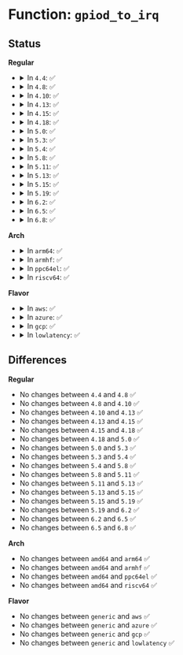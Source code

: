 # Function: <code>gpiod_to_irq</code>

## Status
<b>Regular</b>
<ul>
<li>
<details>
<summary>In <code>4.4</code>: ✅</summary>

```c
int gpiod_to_irq(const struct gpio_desc *desc);
```

**Collision:** Unique Global

**Inline:** No

**Transformation:** False

**Instances:**

```
In drivers/gpio/gpiolib.c (ffffffff814241d0)
Location: drivers/gpio/gpiolib.c:1597
Inline: False
Direct callers:
  - drivers/gpio/gpiolib-sysfs.c:gpio_is_visible
  - drivers/gpio/gpiolib-sysfs.c:gpio_sysfs_request_irq
  - drivers/gpio/gpiolib-acpi.c:acpi_gpiochip_request_interrupt
  - drivers/gpio/gpiolib-acpi.c:acpi_dev_gpio_irq_get
  - drivers/mfd/arizona-irq.c:arizona_irq_init
  - drivers/mfd/arizona-irq.c:arizona_irq_init
  - drivers/mfd/arizona-irq.c:arizona_irq_init
  - drivers/mfd/intel_soc_pmic_core.c:intel_soc_pmic_i2c_probe
  - drivers/usb/phy/phy-generic.c:usb_phy_generic_probe
  - drivers/usb/phy/phy-generic.c:usb_phy_generic_probe
  - drivers/mmc/core/slot-gpio.c:mmc_gpiod_request_cd_irq
```
**Symbols:**

```
ffffffff814241d0-ffffffff81424208: gpiod_to_irq (STB_GLOBAL)
```
</details>
</li>
<li>
<details>
<summary>In <code>4.8</code>: ✅</summary>

```c
int gpiod_to_irq(const struct gpio_desc *desc);
```

**Collision:** Unique Global

**Inline:** No

**Transformation:** False

**Instances:**

```
In drivers/gpio/gpiolib.c (ffffffff8146dcf0)
Location: drivers/gpio/gpiolib.c:2553
Inline: False
Direct callers:
  - drivers/gpio/gpiolib.c:gpio_ioctl
  - drivers/gpio/gpiolib-sysfs.c:gpio_is_visible
  - drivers/gpio/gpiolib-sysfs.c:gpio_sysfs_request_irq
  - drivers/gpio/gpiolib-acpi.c:acpi_dev_gpio_irq_get
  - drivers/gpio/gpiolib-acpi.c:acpi_gpiochip_request_interrupt
  - drivers/mfd/arizona-irq.c:arizona_irq_init
  - drivers/mfd/arizona-irq.c:arizona_irq_init
  - drivers/mfd/arizona-irq.c:arizona_irq_init
  - drivers/mfd/intel_soc_pmic_core.c:intel_soc_pmic_i2c_probe
  - drivers/mmc/core/slot-gpio.c:mmc_gpiod_request_cd_irq
```
**Symbols:**

```
ffffffff8146dcf0-ffffffff8146dd54: gpiod_to_irq (STB_GLOBAL)
```
</details>
</li>
<li>
<details>
<summary>In <code>4.10</code>: ✅</summary>

```c
int gpiod_to_irq(const struct gpio_desc *desc);
```

**Collision:** Unique Global

**Inline:** No

**Transformation:** False

**Instances:**

```
In drivers/gpio/gpiolib.c (ffffffff8148fbb0)
Location: drivers/gpio/gpiolib.c:2743
Inline: False
Direct callers:
  - drivers/gpio/gpiolib.c:gpio_ioctl
  - drivers/gpio/gpiolib-sysfs.c:gpio_is_visible
  - drivers/gpio/gpiolib-sysfs.c:gpio_sysfs_request_irq
  - drivers/gpio/gpiolib-acpi.c:acpi_dev_gpio_irq_get
  - drivers/gpio/gpiolib-acpi.c:acpi_gpiochip_request_interrupt
  - drivers/mfd/arizona-irq.c:arizona_irq_init
  - drivers/mfd/arizona-irq.c:arizona_irq_init
  - drivers/mfd/arizona-irq.c:arizona_irq_init
  - drivers/mfd/intel_soc_pmic_core.c:intel_soc_pmic_i2c_probe
  - drivers/mmc/core/slot-gpio.c:mmc_gpiod_request_cd_irq
```
**Symbols:**

```
ffffffff8148fbb0-ffffffff8148fc14: gpiod_to_irq (STB_GLOBAL)
```
</details>
</li>
<li>
<details>
<summary>In <code>4.13</code>: ✅</summary>

```c
int gpiod_to_irq(const struct gpio_desc *desc);
```

**Collision:** Unique Global

**Inline:** No

**Transformation:** False

**Instances:**

```
In drivers/gpio/gpiolib.c (ffffffff814994e0)
Location: drivers/gpio/gpiolib.c:2740
Inline: False
Direct callers:
  - drivers/gpio/gpiolib.c:gpio_ioctl
  - drivers/gpio/gpiolib-sysfs.c:gpio_is_visible
  - drivers/gpio/gpiolib-sysfs.c:gpio_sysfs_request_irq
  - drivers/gpio/gpiolib-acpi.c:acpi_dev_gpio_irq_get
  - drivers/gpio/gpiolib-acpi.c:acpi_gpiochip_request_interrupt
  - drivers/mfd/arizona-irq.c:arizona_irq_init
  - drivers/mfd/arizona-irq.c:arizona_irq_init
  - drivers/mfd/arizona-irq.c:arizona_irq_init
  - drivers/mmc/core/slot-gpio.c:mmc_gpiod_request_cd_irq
```
**Symbols:**

```
ffffffff814994e0-ffffffff81499543: gpiod_to_irq (STB_GLOBAL)
```
</details>
</li>
<li>
<details>
<summary>In <code>4.15</code>: ✅</summary>

```c
int gpiod_to_irq(const struct gpio_desc *desc);
```

**Collision:** Unique Global

**Inline:** No

**Transformation:** False

**Instances:**

```
In drivers/gpio/gpiolib.c (ffffffff814d77e0)
Location: drivers/gpio/gpiolib.c:3011
Inline: False
Direct callers:
  - drivers/gpio/gpiolib.c:gpio_ioctl
  - drivers/gpio/gpiolib-sysfs.c:gpio_is_visible
  - drivers/gpio/gpiolib-sysfs.c:gpio_sysfs_request_irq
  - drivers/gpio/gpiolib-acpi.c:acpi_dev_gpio_irq_get
  - drivers/gpio/gpiolib-acpi.c:acpi_gpiochip_request_interrupt
  - drivers/mfd/arizona-irq.c:arizona_irq_init
  - drivers/mfd/arizona-irq.c:arizona_irq_init
  - drivers/mfd/arizona-irq.c:arizona_irq_init
  - drivers/mmc/core/slot-gpio.c:mmc_gpiod_request_cd_irq
```
**Symbols:**

```
ffffffff814d77e0-ffffffff814d7846: gpiod_to_irq (STB_GLOBAL)
```
</details>
</li>
<li>
<details>
<summary>In <code>4.18</code>: ✅</summary>

```c
int gpiod_to_irq(const struct gpio_desc *desc);
```

**Collision:** Unique Global

**Inline:** No

**Transformation:** False

**Instances:**

```
In drivers/gpio/gpiolib.c (ffffffff815064e0)
Location: drivers/gpio/gpiolib.c:3203
Inline: False
Direct callers:
  - drivers/gpio/gpiolib.c:gpio_ioctl
  - drivers/gpio/gpiolib-sysfs.c:gpio_is_visible
  - drivers/gpio/gpiolib-sysfs.c:gpio_sysfs_request_irq
  - drivers/gpio/gpiolib-acpi.c:acpi_dev_gpio_irq_get
  - drivers/gpio/gpiolib-acpi.c:acpi_gpiochip_request_interrupt
  - drivers/mfd/arizona-irq.c:arizona_irq_init
  - drivers/mfd/arizona-irq.c:arizona_irq_init
  - drivers/mfd/arizona-irq.c:arizona_irq_init
  - drivers/mmc/core/slot-gpio.c:mmc_gpiod_request_cd_irq
```
**Symbols:**

```
ffffffff815064e0-ffffffff81506540: gpiod_to_irq (STB_GLOBAL)
```
</details>
</li>
<li>
<details>
<summary>In <code>5.0</code>: ✅</summary>

```c
int gpiod_to_irq(const struct gpio_desc *desc);
```

**Collision:** Unique Global

**Inline:** No

**Transformation:** False

**Instances:**

```
In drivers/gpio/gpiolib.c (ffffffff8151a990)
Location: drivers/gpio/gpiolib.c:3396
Inline: False
Direct callers:
  - drivers/gpio/gpiolib.c:gpio_ioctl
  - drivers/gpio/gpiolib-sysfs.c:gpio_is_visible
  - drivers/gpio/gpiolib-sysfs.c:gpio_sysfs_request_irq
  - drivers/gpio/gpiolib-acpi.c:acpi_dev_gpio_irq_get
  - drivers/gpio/gpiolib-acpi.c:acpi_gpiochip_alloc_event
  - drivers/mfd/arizona-irq.c:arizona_irq_init
  - drivers/mfd/arizona-irq.c:arizona_irq_init
  - drivers/mfd/arizona-irq.c:arizona_irq_init
  - drivers/mmc/core/slot-gpio.c:mmc_gpiod_request_cd_irq
```
**Symbols:**

```
ffffffff8151a990-ffffffff8151a9f0: gpiod_to_irq (STB_GLOBAL)
```
</details>
</li>
<li>
<details>
<summary>In <code>5.3</code>: ✅</summary>

```c
int gpiod_to_irq(const struct gpio_desc *desc);
```

**Collision:** Unique Global

**Inline:** No

**Transformation:** False

**Instances:**

```
In drivers/gpio/gpiolib.c (ffffffff81549030)
Location: drivers/gpio/gpiolib.c:3485
Inline: False
Direct callers:
  - drivers/gpio/gpiolib.c:gpio_ioctl
  - drivers/gpio/gpiolib-sysfs.c:gpio_is_visible
  - drivers/gpio/gpiolib-sysfs.c:gpio_sysfs_request_irq
  - drivers/gpio/gpiolib-acpi.c:acpi_dev_gpio_irq_get
  - drivers/gpio/gpiolib-acpi.c:acpi_gpiochip_alloc_event
  - drivers/tty/serial/serial_mctrl_gpio.c:mctrl_gpio_init
  - drivers/mfd/arizona-irq.c:arizona_irq_init
  - drivers/mfd/arizona-irq.c:arizona_irq_init
  - drivers/mfd/arizona-irq.c:arizona_irq_init
  - drivers/mmc/core/slot-gpio.c:mmc_gpiod_request_cd_irq
```
**Symbols:**

```
ffffffff81549030-ffffffff81549092: gpiod_to_irq (STB_GLOBAL)
```
</details>
</li>
<li>
<details>
<summary>In <code>5.4</code>: ✅</summary>

```c
int gpiod_to_irq(const struct gpio_desc *desc);
```

**Collision:** Unique Global

**Inline:** No

**Transformation:** False

**Instances:**

```
In drivers/gpio/gpiolib.c (ffffffff8156a0b0)
Location: drivers/gpio/gpiolib.c:3839
Inline: False
Direct callers:
  - drivers/gpio/gpiolib.c:gpio_ioctl
  - drivers/gpio/gpiolib-sysfs.c:gpio_is_visible
  - drivers/gpio/gpiolib-sysfs.c:gpio_sysfs_request_irq
  - drivers/gpio/gpiolib-acpi.c:acpi_dev_gpio_irq_get
  - drivers/gpio/gpiolib-acpi.c:acpi_gpiochip_alloc_event
  - drivers/tty/serial/serial_mctrl_gpio.c:mctrl_gpio_init
  - drivers/mfd/arizona-irq.c:arizona_irq_init
  - drivers/mfd/arizona-irq.c:arizona_irq_init
  - drivers/mfd/arizona-irq.c:arizona_irq_init
  - drivers/mmc/core/slot-gpio.c:mmc_gpiod_request_cd_irq
```
**Symbols:**

```
ffffffff8156a0b0-ffffffff8156a112: gpiod_to_irq (STB_GLOBAL)
```
</details>
</li>
<li>
<details>
<summary>In <code>5.8</code>: ✅</summary>

```c
int gpiod_to_irq(const struct gpio_desc *desc);
```

**Collision:** Unique Global

**Inline:** No

**Transformation:** False

**Instances:**

```
In drivers/gpio/gpiolib.c (ffffffff8160ca20)
Location: drivers/gpio/gpiolib.c:4245
Inline: False
Direct callers:
  - drivers/gpio/gpiolib.c:lineevent_create
  - drivers/gpio/gpiolib-sysfs.c:gpio_is_visible
  - drivers/gpio/gpiolib-sysfs.c:gpio_sysfs_request_irq
  - drivers/gpio/gpiolib-acpi.c:acpi_dev_gpio_irq_get
  - drivers/gpio/gpiolib-acpi.c:acpi_gpiochip_alloc_event
  - drivers/tty/serial/serial_mctrl_gpio.c:mctrl_gpio_init
  - drivers/mfd/arizona-irq.c:arizona_irq_init
  - drivers/mfd/arizona-irq.c:arizona_irq_init
  - drivers/mmc/core/slot-gpio.c:mmc_gpiod_request_cd_irq
```
**Symbols:**

```
ffffffff8160ca20-ffffffff8160ca82: gpiod_to_irq (STB_GLOBAL)
```
</details>
</li>
<li>
<details>
<summary>In <code>5.11</code>: ✅</summary>

```c
int gpiod_to_irq(const struct gpio_desc *desc);
```

**Collision:** Unique Global

**Inline:** No

**Transformation:** False

**Instances:**

```
In drivers/gpio/gpiolib.c (ffffffff816338b0)
Location: drivers/gpio/gpiolib.c:3069
Inline: False
Direct callers:
  - drivers/gpio/gpiolib-cdev.c:edge_detector_setup
  - drivers/gpio/gpiolib-cdev.c:edge_detector_setup
  - drivers/gpio/gpiolib-sysfs.c:gpio_is_visible
  - drivers/gpio/gpiolib-sysfs.c:gpio_sysfs_request_irq
  - drivers/gpio/gpiolib-acpi.c:acpi_dev_gpio_irq_get_by
  - drivers/gpio/gpiolib-acpi.c:acpi_gpiochip_alloc_event
  - drivers/tty/serial/serial_mctrl_gpio.c:mctrl_gpio_init
  - drivers/mfd/arizona-irq.c:arizona_irq_init
  - drivers/mfd/arizona-irq.c:arizona_irq_init
  - drivers/mmc/core/slot-gpio.c:mmc_gpiod_request_cd_irq
```
**Symbols:**

```
ffffffff816338b0-ffffffff8163391e: gpiod_to_irq (STB_GLOBAL)
```
</details>
</li>
<li>
<details>
<summary>In <code>5.13</code>: ✅</summary>

```c
int gpiod_to_irq(const struct gpio_desc *desc);
```

**Collision:** Unique Global

**Inline:** No

**Transformation:** False

**Instances:**

```
In drivers/gpio/gpiolib.c (ffffffff816175a0)
Location: drivers/gpio/gpiolib.c:3046
Inline: False
Direct callers:
  - drivers/gpio/gpiolib-cdev.c:edge_detector_setup
  - drivers/gpio/gpiolib-cdev.c:edge_detector_setup
  - drivers/gpio/gpiolib-sysfs.c:gpio_is_visible
  - drivers/gpio/gpiolib-sysfs.c:gpio_sysfs_request_irq
  - drivers/gpio/gpiolib-acpi.c:acpi_dev_gpio_irq_get_by
  - drivers/gpio/gpiolib-acpi.c:acpi_gpiochip_alloc_event
  - drivers/tty/serial/serial_mctrl_gpio.c:mctrl_gpio_init
  - drivers/mfd/arizona-irq.c:arizona_irq_init
  - drivers/mfd/arizona-irq.c:arizona_irq_init
  - drivers/mmc/core/slot-gpio.c:mmc_gpiod_request_cd_irq
```
**Symbols:**

```
ffffffff816175a0-ffffffff81617610: gpiod_to_irq (STB_GLOBAL)
```
</details>
</li>
<li>
<details>
<summary>In <code>5.15</code>: ✅</summary>

```c
int gpiod_to_irq(const struct gpio_desc *desc);
```

**Collision:** Unique Global

**Inline:** No

**Transformation:** False

**Instances:**

```
In drivers/gpio/gpiolib.c (ffffffff81686810)
Location: drivers/gpio/gpiolib.c:3095
Inline: False
Direct callers:
  - drivers/gpio/gpiolib-cdev.c:edge_detector_setup
  - drivers/gpio/gpiolib-cdev.c:edge_detector_setup
  - drivers/gpio/gpiolib-sysfs.c:gpio_is_visible
  - drivers/gpio/gpiolib-sysfs.c:gpio_sysfs_request_irq
  - drivers/gpio/gpiolib-acpi.c:acpi_dev_gpio_irq_get_by
  - drivers/gpio/gpiolib-acpi.c:acpi_gpiochip_alloc_event
  - drivers/tty/serial/serial_mctrl_gpio.c:mctrl_gpio_init
  - drivers/mmc/core/slot-gpio.c:mmc_gpiod_request_cd_irq
```
**Symbols:**

```
ffffffff81686810-ffffffff81686889: gpiod_to_irq (STB_GLOBAL)
```
</details>
</li>
<li>
<details>
<summary>In <code>5.19</code>: ✅</summary>

```c
int gpiod_to_irq(const struct gpio_desc *desc);
```

**Collision:** Unique Global

**Inline:** No

**Transformation:** False

**Instances:**

```
In drivers/gpio/gpiolib.c (ffffffff817a3010)
Location: drivers/gpio/gpiolib.c:3216
Inline: False
Direct callers:
  - drivers/gpio/gpiolib-cdev.c:lineevent_create
  - drivers/gpio/gpiolib-cdev.c:edge_detector_setup
  - drivers/gpio/gpiolib-cdev.c:edge_detector_setup
  - drivers/gpio/gpiolib-sysfs.c:gpio_is_visible
  - drivers/gpio/gpiolib-sysfs.c:gpio_sysfs_request_irq
  - drivers/gpio/gpiolib-acpi.c:acpi_dev_gpio_irq_get_by
  - drivers/gpio/gpiolib-acpi.c:acpi_gpiochip_alloc_event
  - drivers/tty/serial/serial_mctrl_gpio.c:mctrl_gpio_init
  - drivers/mmc/core/slot-gpio.c:mmc_gpiod_request_cd_irq
```
**Symbols:**

```
ffffffff817a3010-ffffffff817a30c9: gpiod_to_irq (STB_GLOBAL)
```
</details>
</li>
<li>
<details>
<summary>In <code>6.2</code>: ✅</summary>

```c
int gpiod_to_irq(const struct gpio_desc *desc);
```

**Collision:** Unique Global

**Inline:** No

**Transformation:** False

**Instances:**

```
In drivers/gpio/gpiolib.c (ffffffff818ba470)
Location: drivers/gpio/gpiolib.c:3286
Inline: False
Direct callers:
  - drivers/gpio/gpiolib-cdev.c:lineevent_create
  - drivers/gpio/gpiolib-cdev.c:edge_detector_setup
  - drivers/gpio/gpiolib-cdev.c:edge_detector_setup
  - drivers/gpio/gpiolib-sysfs.c:gpio_is_visible
  - drivers/gpio/gpiolib-sysfs.c:gpio_sysfs_request_irq
  - drivers/gpio/gpiolib-acpi.c:acpi_dev_gpio_irq_wake_get_by
  - drivers/gpio/gpiolib-acpi.c:acpi_gpiochip_alloc_event
  - drivers/tty/serial/serial_mctrl_gpio.c:mctrl_gpio_init
  - drivers/mmc/core/slot-gpio.c:mmc_gpiod_request_cd_irq
```
**Symbols:**

```
ffffffff818ba470-ffffffff818ba529: gpiod_to_irq (STB_GLOBAL)
```
</details>
</li>
<li>
<details>
<summary>In <code>6.5</code>: ✅</summary>

```c
int gpiod_to_irq(const struct gpio_desc *desc);
```

**Collision:** Unique Global

**Inline:** No

**Transformation:** False

**Instances:**

```
In drivers/gpio/gpiolib.c (ffffffff818fd570)
Location: drivers/gpio/gpiolib.c:3327
Inline: False
Direct callers:
  - drivers/gpio/gpiolib-cdev.c:lineevent_create
  - drivers/gpio/gpiolib-cdev.c:edge_detector_setup
  - drivers/gpio/gpiolib-cdev.c:edge_detector_setup
  - drivers/gpio/gpiolib-sysfs.c:gpio_is_visible
  - drivers/gpio/gpiolib-sysfs.c:gpio_sysfs_request_irq
  - drivers/gpio/gpiolib-acpi.c:acpi_dev_gpio_irq_wake_get_by
  - drivers/gpio/gpiolib-acpi.c:acpi_gpiochip_alloc_event
  - drivers/tty/serial/serial_mctrl_gpio.c:mctrl_gpio_init
  - drivers/mmc/core/slot-gpio.c:mmc_gpiod_request_cd_irq
```
**Symbols:**

```
ffffffff818fd570-ffffffff818fd629: gpiod_to_irq (STB_GLOBAL)
```
</details>
</li>
<li>
<details>
<summary>In <code>6.8</code>: ✅</summary>

```c
int gpiod_to_irq(const struct gpio_desc *desc);
```

**Collision:** Unique Global

**Inline:** No

**Transformation:** False

**Instances:**

```
In drivers/gpio/gpiolib.c (ffffffff81944b00)
Location: drivers/gpio/gpiolib.c:3520
Inline: False
Direct callers:
  - drivers/gpio/gpiolib-cdev.c:lineevent_create
  - drivers/gpio/gpiolib-cdev.c:edge_detector_setup
  - drivers/gpio/gpiolib-cdev.c:edge_detector_setup
  - drivers/gpio/gpiolib-sysfs.c:gpio_is_visible
  - drivers/gpio/gpiolib-sysfs.c:gpio_sysfs_request_irq
  - drivers/gpio/gpiolib-acpi.c:acpi_dev_gpio_irq_wake_get_by
  - drivers/gpio/gpiolib-acpi.c:acpi_gpiochip_alloc_event
  - drivers/tty/serial/serial_mctrl_gpio.c:mctrl_gpio_init
  - drivers/mmc/core/slot-gpio.c:mmc_gpiod_request_cd_irq
```
**Symbols:**

```
ffffffff81944b00-ffffffff81944bb6: gpiod_to_irq (STB_GLOBAL)
```
</details>
</li>
</ul>
<b>Arch</b>
<ul>
<li>
<details>
<summary>In <code>arm64</code>: ✅</summary>

```c
int gpiod_to_irq(const struct gpio_desc *desc);
```

**Collision:** Unique Global

**Inline:** No

**Transformation:** False

**Instances:**

```
In drivers/gpio/gpiolib.c (ffff8000106bda98)
Location: drivers/gpio/gpiolib.c:3839
Inline: False
Direct callers:
  - drivers/gpio/gpiolib.c:gpio_ioctl
  - drivers/gpio/gpiolib-sysfs.c:gpio_is_visible
  - drivers/gpio/gpiolib-sysfs.c:gpio_sysfs_request_irq
  - drivers/gpio/gpiolib-acpi.c:acpi_dev_gpio_irq_get
  - drivers/gpio/gpiolib-acpi.c:acpi_gpiochip_alloc_event
  - drivers/tty/serial/serial_mctrl_gpio.c:mctrl_gpio_init
  - drivers/mfd/stmpe.c:stmpe_probe
  - drivers/mfd/arizona-irq.c:arizona_irq_init
  - drivers/mfd/arizona-irq.c:arizona_irq_init
  - drivers/mfd/arizona-irq.c:arizona_irq_init
  - drivers/power/reset/ltc2952-poweroff.c:ltc2952_poweroff_probe
  - drivers/mmc/core/slot-gpio.c:mmc_gpiod_request_cd_irq
```
**Symbols:**

```
ffff8000106bda98-ffff8000106bdb0c: gpiod_to_irq (STB_GLOBAL)
```
</details>
</li>
<li>
<details>
<summary>In <code>armhf</code>: ✅</summary>

```c
int gpiod_to_irq(const struct gpio_desc *desc);
```

**Collision:** Unique Global

**Inline:** No

**Transformation:** False

**Instances:**

```
In drivers/gpio/gpiolib.c (c085d444)
Location: drivers/gpio/gpiolib.c:3839
Inline: False
Direct callers:
  - drivers/gpio/gpiolib.c:gpio_ioctl
  - drivers/gpio/gpiolib-sysfs.c:gpio_is_visible
  - drivers/gpio/gpiolib-sysfs.c:gpio_sysfs_request_irq
  - drivers/tty/serial/serial_mctrl_gpio.c:mctrl_gpio_init
  - drivers/mfd/stmpe.c:stmpe_probe
  - drivers/mfd/arizona-irq.c:arizona_irq_init
  - drivers/mfd/arizona-irq.c:arizona_irq_init
  - drivers/mfd/arizona-irq.c:arizona_irq_init
  - drivers/usb/phy/phy-generic.c:usb_phy_generic_probe
  - drivers/usb/phy/phy-generic.c:usb_phy_generic_probe
  - drivers/power/reset/ltc2952-poweroff.c:ltc2952_poweroff_probe
  - drivers/mmc/core/slot-gpio.c:mmc_gpiod_request_cd_irq
  - drivers/staging/emxx_udc/emxx_udc.c:nbu2ss_drv_probe
  - sound/soc/soc-jack.c:snd_soc_jack_add_gpios
  - sound/soc/soc-jack.c:snd_soc_jack_add_gpios
```
**Symbols:**

```
c085d444-c085d4b4: gpiod_to_irq (STB_GLOBAL)
```
</details>
</li>
<li>
<details>
<summary>In <code>ppc64el</code>: ✅</summary>

```c
int gpiod_to_irq(const struct gpio_desc *desc);
```

**Collision:** Unique Global

**Inline:** No

**Transformation:** False

**Instances:**

```
In drivers/gpio/gpiolib.c (c000000000839990)
Location: drivers/gpio/gpiolib.c:3839
Inline: False
Direct callers:
  - drivers/gpio/gpiolib.c:gpio_ioctl
  - drivers/gpio/gpiolib-sysfs.c:gpio_is_visible
  - drivers/gpio/gpiolib-sysfs.c:gpio_sysfs_request_irq
  - drivers/tty/serial/serial_mctrl_gpio.c:mctrl_gpio_init
  - drivers/mfd/stmpe.c:stmpe_probe
  - drivers/mfd/arizona-irq.c:arizona_irq_init
  - drivers/mfd/arizona-irq.c:arizona_irq_init
  - drivers/mfd/arizona-irq.c:arizona_irq_init
  - drivers/power/reset/ltc2952-poweroff.c:ltc2952_poweroff_probe
  - drivers/mmc/core/slot-gpio.c:mmc_gpiod_request_cd_irq
```
**Symbols:**

```
c000000000839990-c000000000839a40: gpiod_to_irq (STB_GLOBAL)
```
</details>
</li>
<li>
<details>
<summary>In <code>riscv64</code>: ✅</summary>

```c
int gpiod_to_irq(const struct gpio_desc *desc);
```

**Collision:** Unique Global

**Inline:** No

**Transformation:** False

**Instances:**

```
In drivers/gpio/gpiolib.c (ffffffe0004a4574)
Location: drivers/gpio/gpiolib.c:3839
Inline: False
Direct callers:
  - drivers/gpio/gpiolib.c:gpio_ioctl
  - drivers/gpio/gpiolib-sysfs.c:gpio_is_visible
  - drivers/gpio/gpiolib-sysfs.c:gpio_sysfs_request_irq
  - drivers/tty/serial/serial_mctrl_gpio.c:mctrl_gpio_init
  - drivers/mfd/stmpe.c:stmpe_probe
  - drivers/mfd/arizona-irq.c:arizona_irq_init
  - drivers/mfd/arizona-irq.c:arizona_irq_init
  - drivers/mfd/arizona-irq.c:arizona_irq_init
  - drivers/power/reset/ltc2952-poweroff.c:ltc2952_poweroff_probe
  - drivers/mmc/core/slot-gpio.c:mmc_gpiod_request_cd_irq
```
**Symbols:**

```
ffffffe0004a4574-ffffffe0004a45ca: gpiod_to_irq (STB_GLOBAL)
```
</details>
</li>
</ul>
<b>Flavor</b>
<ul>
<li>
<details>
<summary>In <code>aws</code>: ✅</summary>

```c
int gpiod_to_irq(const struct gpio_desc *desc);
```

**Collision:** Unique Global

**Inline:** No

**Transformation:** False

**Instances:**

```
In drivers/gpio/gpiolib.c (ffffffff8155f870)
Location: drivers/gpio/gpiolib.c:3839
Inline: False
Direct callers:
  - drivers/gpio/gpiolib.c:gpio_ioctl
  - drivers/gpio/gpiolib-sysfs.c:gpio_is_visible
  - drivers/gpio/gpiolib-sysfs.c:gpio_sysfs_request_irq
  - drivers/gpio/gpiolib-acpi.c:acpi_dev_gpio_irq_get
  - drivers/gpio/gpiolib-acpi.c:acpi_gpiochip_alloc_event
  - drivers/tty/serial/serial_mctrl_gpio.c:mctrl_gpio_init
  - drivers/mfd/arizona-irq.c:arizona_irq_init
  - drivers/mfd/arizona-irq.c:arizona_irq_init
  - drivers/mfd/arizona-irq.c:arizona_irq_init
  - drivers/mmc/core/slot-gpio.c:mmc_gpiod_request_cd_irq
```
**Symbols:**

```
ffffffff8155f870-ffffffff8155f8d2: gpiod_to_irq (STB_GLOBAL)
```
</details>
</li>
<li>
<details>
<summary>In <code>azure</code>: ✅</summary>

```c
int gpiod_to_irq(const struct gpio_desc *desc);
```

**Collision:** Unique Global

**Inline:** No

**Transformation:** False

**Instances:**

```
In drivers/gpio/gpiolib.c (ffffffff815506c0)
Location: drivers/gpio/gpiolib.c:3839
Inline: False
Direct callers:
  - drivers/gpio/gpiolib.c:gpio_ioctl
  - drivers/gpio/gpiolib-sysfs.c:gpio_is_visible
  - drivers/gpio/gpiolib-sysfs.c:gpio_sysfs_request_irq
  - drivers/gpio/gpiolib-acpi.c:acpi_dev_gpio_irq_get
  - drivers/gpio/gpiolib-acpi.c:acpi_gpiochip_alloc_event
  - drivers/tty/serial/serial_mctrl_gpio.c:mctrl_gpio_init
  - drivers/mfd/arizona-irq.c:arizona_irq_init
  - drivers/mfd/arizona-irq.c:arizona_irq_init
  - drivers/mfd/arizona-irq.c:arizona_irq_init
```
**Symbols:**

```
ffffffff815506c0-ffffffff81550722: gpiod_to_irq (STB_GLOBAL)
```
</details>
</li>
<li>
<details>
<summary>In <code>gcp</code>: ✅</summary>

```c
int gpiod_to_irq(const struct gpio_desc *desc);
```

**Collision:** Unique Global

**Inline:** No

**Transformation:** False

**Instances:**

```
In drivers/gpio/gpiolib.c (ffffffff8155e3e0)
Location: drivers/gpio/gpiolib.c:3839
Inline: False
Direct callers:
  - drivers/gpio/gpiolib.c:gpio_ioctl
  - drivers/gpio/gpiolib-sysfs.c:gpio_is_visible
  - drivers/gpio/gpiolib-sysfs.c:gpio_sysfs_request_irq
  - drivers/gpio/gpiolib-acpi.c:acpi_dev_gpio_irq_get
  - drivers/gpio/gpiolib-acpi.c:acpi_gpiochip_alloc_event
  - drivers/tty/serial/serial_mctrl_gpio.c:mctrl_gpio_init
  - drivers/mfd/arizona-irq.c:arizona_irq_init
  - drivers/mfd/arizona-irq.c:arizona_irq_init
  - drivers/mfd/arizona-irq.c:arizona_irq_init
  - drivers/mmc/core/slot-gpio.c:mmc_gpiod_request_cd_irq
```
**Symbols:**

```
ffffffff8155e3e0-ffffffff8155e442: gpiod_to_irq (STB_GLOBAL)
```
</details>
</li>
<li>
<details>
<summary>In <code>lowlatency</code>: ✅</summary>

```c
int gpiod_to_irq(const struct gpio_desc *desc);
```

**Collision:** Unique Global

**Inline:** No

**Transformation:** False

**Instances:**

```
In drivers/gpio/gpiolib.c (ffffffff81578270)
Location: drivers/gpio/gpiolib.c:3839
Inline: False
Direct callers:
  - drivers/gpio/gpiolib.c:gpio_ioctl
  - drivers/gpio/gpiolib-sysfs.c:gpio_is_visible
  - drivers/gpio/gpiolib-sysfs.c:gpio_sysfs_request_irq
  - drivers/gpio/gpiolib-acpi.c:acpi_dev_gpio_irq_get
  - drivers/gpio/gpiolib-acpi.c:acpi_gpiochip_alloc_event
  - drivers/tty/serial/serial_mctrl_gpio.c:mctrl_gpio_init
  - drivers/mfd/arizona-irq.c:arizona_irq_init
  - drivers/mfd/arizona-irq.c:arizona_irq_init
  - drivers/mfd/arizona-irq.c:arizona_irq_init
  - drivers/mmc/core/slot-gpio.c:mmc_gpiod_request_cd_irq
```
**Symbols:**

```
ffffffff81578270-ffffffff815782d2: gpiod_to_irq (STB_GLOBAL)
```
</details>
</li>
</ul>

## Differences
<b>Regular</b>
<ul>
<li>
No changes between <code>4.4</code> and <code>4.8</code> ✅
</li>
<li>
No changes between <code>4.8</code> and <code>4.10</code> ✅
</li>
<li>
No changes between <code>4.10</code> and <code>4.13</code> ✅
</li>
<li>
No changes between <code>4.13</code> and <code>4.15</code> ✅
</li>
<li>
No changes between <code>4.15</code> and <code>4.18</code> ✅
</li>
<li>
No changes between <code>4.18</code> and <code>5.0</code> ✅
</li>
<li>
No changes between <code>5.0</code> and <code>5.3</code> ✅
</li>
<li>
No changes between <code>5.3</code> and <code>5.4</code> ✅
</li>
<li>
No changes between <code>5.4</code> and <code>5.8</code> ✅
</li>
<li>
No changes between <code>5.8</code> and <code>5.11</code> ✅
</li>
<li>
No changes between <code>5.11</code> and <code>5.13</code> ✅
</li>
<li>
No changes between <code>5.13</code> and <code>5.15</code> ✅
</li>
<li>
No changes between <code>5.15</code> and <code>5.19</code> ✅
</li>
<li>
No changes between <code>5.19</code> and <code>6.2</code> ✅
</li>
<li>
No changes between <code>6.2</code> and <code>6.5</code> ✅
</li>
<li>
No changes between <code>6.5</code> and <code>6.8</code> ✅
</li>
</ul>
<b>Arch</b>
<ul>
<li>
No changes between <code>amd64</code> and <code>arm64</code> ✅
</li>
<li>
No changes between <code>amd64</code> and <code>armhf</code> ✅
</li>
<li>
No changes between <code>amd64</code> and <code>ppc64el</code> ✅
</li>
<li>
No changes between <code>amd64</code> and <code>riscv64</code> ✅
</li>
</ul>
<b>Flavor</b>
<ul>
<li>
No changes between <code>generic</code> and <code>aws</code> ✅
</li>
<li>
No changes between <code>generic</code> and <code>azure</code> ✅
</li>
<li>
No changes between <code>generic</code> and <code>gcp</code> ✅
</li>
<li>
No changes between <code>generic</code> and <code>lowlatency</code> ✅
</li>
</ul>
